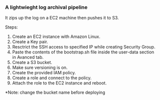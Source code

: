 ### A lightwieght log archival pipeline

It zips up the log on a EC2 machine then pushes it to S3.

Steps:

1. Create an EC2 instance with Amazon Linux.
2. Create a Key pair.
3. Resctrict the SSH access to specified IP while creating Security Group.
4. Paste the contents of the bootstrap.sh file inside the user-data section in Avanced tab.
5. Create a S3 bucket.
6. Make sure versioning is on.
7. Create the provided IAM policy.
8. Create a role and connect to the policy.
9. Attach the role to the EC2 instance and reboot.

*Note: change the bucket name before deploying
